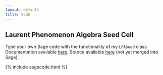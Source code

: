 ```yaml
---
layout: default
title: Code
---
```


## Laurent Phenomenon Algebra Seed Cell

Type your own Sage code with the functionality of my `LPASeed` class. Documentation available [here](https://deploy-preview-35398--sagemath-tobias.netlify.app/reference/combinat/sage/combinat/lp_algebra_seed.html). Source available [here](https://deploy-preview-35398--sagemath.netlify.app/html/en/reference/combinat/sage/combinat/lp_algebra_seed.html) (not yet merged into Sage).

{% include sagecode.html %}